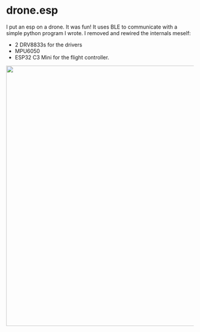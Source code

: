 # drone.esp
I put an esp on a drone. It was fun! It uses BLE to communicate with a simple python program I wrote. I removed and rewired the internals meself:

- 2 DRV8833s for the drivers
- MPU6050
- ESP32 C3 Mini for the flight controller.


<p align="center">
  <img src="img.png" width="700"/>
</p>

